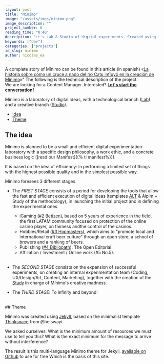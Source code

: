 ```yaml
---
layout: post
title: "Mínimo"
image: "/assets/imgs/minimo.png"
image_description: ""
project_number: 0
reading_time: "0:40"
description: "it's Lab & Studio of digital experiments. Created using Jekyll with ♥"
keywords: ["dev"]
categories: ['projects']
id_slug: minimo
author: nicolas_ea
---
```


<div class="alert alert-warning" role="alert">
  A complete story of Mínimo can be found in this article (in spanish) «<a hreflang="es" href="https://blog.minimo.io/al-santo-pepe/historia-creacion-de-minimo/">La historia sobre cómo un cruce a nado del río Catu influyó en la creación de Mínimo</a>»" The following is the technical description of the project.
</div>
<div class="alert alert-warning text-center" role="alert"> We are looking for a Content Manager. Interested?
 <a href="mailto:{{ site.email }}" rel="nofollow"><strong><span class="text-nowrap"><i class="fas fa-hand-point-right mr-1"></i>Let's</span> start the conversation!</strong></a></div>

Mínimo is a laboratory of digital ideas, with a technological branch
(<a href="{% tl projects %}">Lab</a>) and a creative branch (<a target="_blank" href="{{ site.instagram_username }}">Studio</a>).

* <a href="#the-idea">Idea</a>
* <a href="#the-theme">Theme</a>

## The idea

Mínimo is planned to be a small and efficient digital experimentation laboratory with a specific design philosophy,
a work ethic, and a concrete business logic ([read our Manifest]({% tl manifest%})).

It is based on the idea of efficiency: In performing
a limited set of things with the highest possible quality and in the simplest possible way.


Mínimo foresees 3 different stages.

* The <i class="bg-black">FIRST STAGE</i> consists of a period for developing the tools that allow the
fast and efficient execution of digital ideas (templates [ALT](/en/2019/10-alt-template/) & Aipim + Study of the methodology), in launching the initial project and in defining the experimental ones.

  * iGaming ([#2 Betizen](/en/2019/3/)), based on 5 years of experience in the field, the first LATAM community focused on protection of the online casino player, on fairness andthe control of the casinos.
  * Hobbies/Retail ([#3 Hopmasters](/2020/hopmasters/)), which aims to "promote local and international craft beer culture" through an open store, a school of brewers and a ranking of beers.
  * Publishing ([#4 Bibliopath](/2020/bibliopath/)), The Open Editorial.
  * Affiliation / Investment / Online work (#5 No.5).
<br><br>
 * The <i class="bg-black">SECOND STAGE</i> consists on the expansion of successful experiments, on creating an internal experimentation team (Coding, UX/Design/Art, Content, Marketing), together with the creation of the [Study](https://www.instagram.com/minimo.io/) in charge of Mínimo's creative madness.

 * The <i class="bg-black">THIRD STAGE</i>: To infinity and beyond! <i class="fas fa-rocket"></i>



<br>
## Theme

Mínimo was created using [Jekyll](https://jekyllrb.com/), based on the minimalist template [Thinkspace](https://github.com/heiswayi/thinkspace) from @heiswayi.

We asked ourselves:
What is the minimum amount of resources we must use to tell you this?
What is the exact minimum for the message to arrive without interference?

The result is this multi-language Mínimo theme for Jekyll, [available on Github](https://github.com/minimo-io/minimo) to use for free <i class="fas fa-hand-rock" ></i> Which is the basis of this site.

<br>

